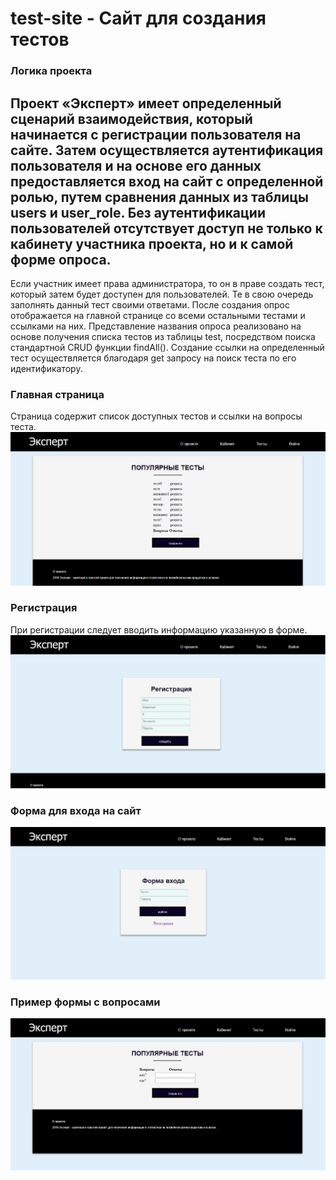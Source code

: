 # test-site - Сайт для создания тестов
 ### Логика проекта
  Проект «Эксперт» имеет определенный сценарий взаимодействия, который начинается с регистрации пользователя на сайте. Затем осуществляется аутентификация пользователя и на основе его данных предоставляется вход на сайт с определенной ролью, путем сравнения данных из таблицы users и user_role. Без аутентификации пользователей отсутствует доступ не только к кабинету участника проекта, но и к самой форме опроса.
 ---
  Если участник имеет права администратора, то он в праве создать тест, который затем будет доступен для пользователей. Те в свою очередь заполнять данный тест своими ответами. После создания опрос отображается на главной странице со всеми остальными тестами и ссылками на них. Представление названия опроса реализовано на основе получения списка тестов из таблицы test, посредством поиска стандартной CRUD функции findAll(). Создание ссылки на определенный тест осуществляется благодаря get запросу на поиск теста по его идентификатору.
 ### Главная страница  
Страница содержит список доступных тестов и ссылки на вопросы теста. 
![alt text](https://github.com/Alenale/test-site/blob/master/homePage.jpg)
 ### Регистрация 
 При регистрации следует вводить информацию указанную в форме.
 ![alt text](https://github.com/Alenale/test-site/blob/master/registrationPage.jpg)
 ### Форма для входа на сайт
 ![alt text](https://github.com/Alenale/test-site/blob/master/loginPage.jpg)
 ### Пример формы с вопросами
 ![alt text](https://github.com/Alenale/test-site/blob/master/questionPage.jpg)
 
